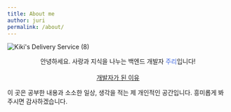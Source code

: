 ```yaml
---
title: About me
author: juri
permalink: /about/
---
```


![Kiki's Delivery Service (8)](https://user-images.githubusercontent.com/81026531/136664690-f6401e16-0a5c-4954-a58e-0131034719e0.jpg)

<div align=center>
안녕하세요. 사랑과 지식을 나누는 백엔드 개발자 <span style='color:royalblue'>주리</span>입니다!
<br>
</div>
<br>
<div align=center><a href="https://jang184.github.io/diary/review/" class="btn--success">개발자가 된 이유</a></div>
<p class='notice--info' style='text-align=center'>이 곳은 공부한 내용과 소소한 일상, 생각을 적는 제 개인적인 공간입니다.
흥미롭게 봐주시면 감사하겠습니다. </p>